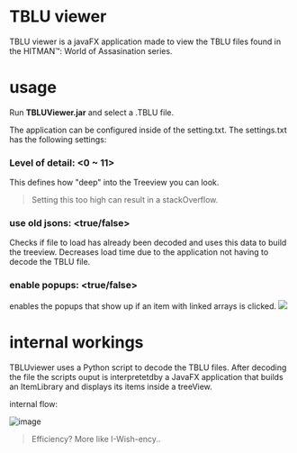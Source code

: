 # TBLU viewer

TBLU viewer is a javaFX application made to view the TBLU files found in the HITMAN™: World of Assasination series.



# usage

Run **TBLUViewer.jar** and select a .TBLU file.

The application can be configured inside of the setting.txt.
The settings.txt has the following settings:

### Level of detail: <0 ~ 11>
This defines how "deep" into the Treeview you can look. 
> Setting this too high can result in a stackOverflow.

### use old jsons: <true/false>
Checks if file to load has already been decoded and uses this data to build the treeview.
Decreases load time due to the application not having to decode the TBLU file.

### enable popups: <true/false>
enables the popups that show up if an item with linked arrays is clicked.
![](https://i.imgur.com/R5ZoR9d.gif)


# internal workings

TBLUviewer uses a Python script to decode the TBLU files. After decoding the file the scripts ouput is interpretetdby a JavaFX application that builds an ItemLibrary and displays its items inside a treeView.


internal flow:

![image](https://user-images.githubusercontent.com/70489995/109419230-bf050a80-79cc-11eb-9f65-a9327b04ed6a.png)



> Efficiency?
> More like I-Wish-ency..
